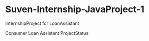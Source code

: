 # Suven-Internship-JavaProject-1

InternshipProject for LoanAssistant

Consumer Loan Assistant ProjectStatus

